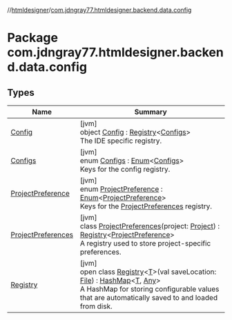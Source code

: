 //[htmldesigner](../../index.md)/[com.jdngray77.htmldesigner.backend.data.config](index.md)

# Package com.jdngray77.htmldesigner.backend.data.config

## Types

| Name | Summary |
|---|---|
| [Config](-config/index.md) | [jvm]<br>object [Config](-config/index.md) : [Registry](-registry/index.md)&lt;[Configs](-configs/index.md)&gt; <br>The IDE specific registry. |
| [Configs](-configs/index.md) | [jvm]<br>enum [Configs](-configs/index.md) : [Enum](https://kotlinlang.org/api/latest/jvm/stdlib/kotlin/-enum/index.html)&lt;[Configs](-configs/index.md)&gt; <br>Keys for the config registry. |
| [ProjectPreference](-project-preference/index.md) | [jvm]<br>enum [ProjectPreference](-project-preference/index.md) : [Enum](https://kotlinlang.org/api/latest/jvm/stdlib/kotlin/-enum/index.html)&lt;[ProjectPreference](-project-preference/index.md)&gt; <br>Keys for the [ProjectPreferences](-project-preferences/index.md) registry. |
| [ProjectPreferences](-project-preferences/index.md) | [jvm]<br>class [ProjectPreferences](-project-preferences/index.md)(project: [Project](../com.jdngray77.htmldesigner.backend.data/-project/index.md)) : [Registry](-registry/index.md)&lt;[ProjectPreference](-project-preference/index.md)&gt; <br>A registry used to store project-specific preferences. |
| [Registry](-registry/index.md) | [jvm]<br>open class [Registry](-registry/index.md)&lt;[T](-registry/index.md)&gt;(val saveLocation: [File](https://docs.oracle.com/javase/8/docs/api/java/io/File.html)) : [HashMap](https://docs.oracle.com/javase/8/docs/api/java/util/HashMap.html)&lt;[T](-registry/index.md), [Any](https://kotlinlang.org/api/latest/jvm/stdlib/kotlin/-any/index.html)&gt; <br>A HashMap for storing configurable values that are automatically saved to and loaded from disk. |
